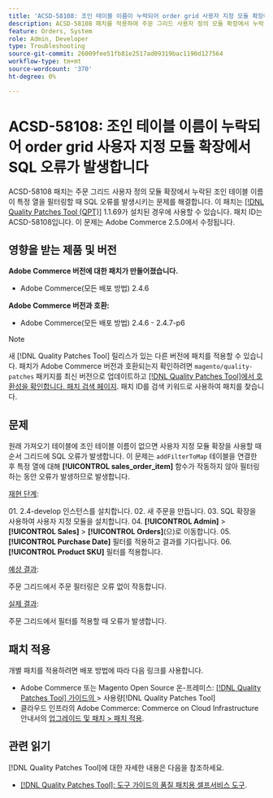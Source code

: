 ```yaml
---
title: 'ACSD-58108: 조인 테이블 이름이 누락되어 order grid 사용자 지정 모듈 확장에서 SQL 오류가 발생합니다'
description: ACSD-58108 패치를 적용하여 주문 그리드 사용자 정의 모듈 확장에서 누락된 조인 테이블 이름이 특정 열을 필터링할 때 SQL 오류를 발생하는 Adobe Commerce 문제를 수정합니다.
feature: Orders, System
role: Admin, Developer
type: Troubleshooting
source-git-commit: 26009fee51fb81e2517ad09319bac1190d127564
workflow-type: tm+mt
source-wordcount: '370'
ht-degree: 0%

---
```



# ACSD-58108: 조인 테이블 이름이 누락되어 order grid 사용자 지정 모듈 확장에서 SQL 오류가 발생합니다

ACSD-58108 패치는 주문 그리드 사용자 정의 모듈 확장에서 누락된 조인 테이블 이름이 특정 열을 필터링할 때 SQL 오류를 발생시키는 문제를 해결합니다. 이 패치는 [[!DNL Quality Patches Tool (QPT)]](/help/tools/quality-patches-tool/quality-patches-tool-to-self-serve-quality-patches.md) 1.1.69가 설치된 경우에 사용할 수 있습니다. 패치 ID는 ACSD-58108입니다. 이 문제는 Adobe Commerce 2.5.0에서 수정됩니다.

## 영향을 받는 제품 및 버전

**Adobe Commerce 버전에 대한 패치가 만들어졌습니다.**

* Adobe Commerce(모든 배포 방법) 2.4.6

**Adobe Commerce 버전과 호환:**

* Adobe Commerce(모든 배포 방법) 2.4.6 - 2.4.7-p6

>[!NOTE]
>
>새 [!DNL Quality Patches Tool] 릴리스가 있는 다른 버전에 패치를 적용할 수 있습니다. 패치가 Adobe Commerce 버전과 호환되는지 확인하려면 `magento/quality-patches` 패키지를 최신 버전으로 업데이트하고 [[!DNL Quality Patches Tool]에서 호환성을 확인합니다. 패치 검색 페이지](https://experienceleague.adobe.com/tools/commerce-quality-patches/index.html). 패치 ID를 검색 키워드로 사용하여 패치를 찾습니다.

## 문제

원래 가져오기 테이블에 조인 테이블 이름이 없으면 사용자 지정 모듈 확장을 사용할 때 순서 그리드에 SQL 오류가 발생합니다. 이 문제는 `addFilterToMap` 테이블을 연결한 후 특정 열에 대해 **[!UICONTROL sales_order_item]** 함수가 작동하지 않아 필터링하는 동안 오류가 발생하므로 발생합니다.

<u>재현 단계</u>:

&#x200B;01. 2.4-develop 인스턴스를 설치합니다.
&#x200B;02. 새 주문을 만듭니다.
&#x200B;03. SQL 확장을 사용하여 사용자 지정 모듈을 설치합니다.
&#x200B;04. **[!UICONTROL Admin]** > **[!UICONTROL Sales]** > **[!UICONTROL Orders]**(으)로 이동합니다.
&#x200B;05. **[!UICONTROL Purchase Date]** 필터를 적용하고 결과를 기다립니다.
&#x200B;06. **[!UICONTROL Product SKU]** 필터를 적용합니다.

<u>예상 결과</u>:

주문 그리드에서 주문 필터링은 오류 없이 작동합니다.

<u>실제 결과</u>:

주문 그리드에서 필터를 적용할 때 오류가 발생합니다.

## 패치 적용

개별 패치를 적용하려면 배포 방법에 따라 다음 링크를 사용합니다.

* Adobe Commerce 또는 Magento Open Source 온-프레미스: [[!DNL Quality Patches Tool]  가이드의 ](/help/tools/quality-patches-tool/usage.md)> 사용량[!DNL Quality Patches Tool]
* 클라우드 인프라의 Adobe Commerce: Commerce on Cloud Infrastructure 안내서의 [업그레이드 및 패치 > 패치 적용](https://experienceleague.adobe.com/docs/commerce-cloud-service/user-guide/develop/upgrade/apply-patches.html).

## 관련 읽기

[!DNL Quality Patches Tool]에 대한 자세한 내용은 다음을 참조하세요.

* [[!DNL Quality Patches Tool]: 도구 가이드의 품질 패치용 셀프서비스 도구](/help/tools/quality-patches-tool/quality-patches-tool-to-self-serve-quality-patches.md).
